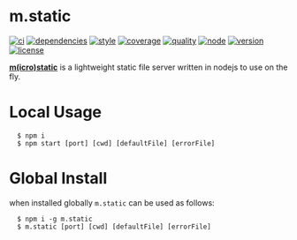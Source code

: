 # m.static
[![ci](https://img.shields.io/travis/ivoputzer/m.static.svg?style=flat-square)](https://travis-ci.org/ivoputzer/m.static) [![dependencies](https://img.shields.io/badge/dependencies-none-blue.svg?style=flat-square&colorB=44CC11)](package.json) [![style](https://img.shields.io/badge/coding%20style-standard-brightgreen.svg?style=flat-square)](http://standardjs.com/) [![coverage](https://img.shields.io/coveralls/ivoputzer/m.static.svg?style=flat-square)](https://coveralls.io/github/ivoputzer/m.static?branch=master) [![quality](http://npm.packagequality.com/shield/m.static.svg?style=flat-square&colorB=44CC11)](http://packagequality.com/#?package=m.static) [![node](https://img.shields.io/badge/node-6%2B-blue.svg?style=flat-square)](https://nodejs.org/docs/v6.0.0/api) [![version](https://img.shields.io/npm/v/m.static.svg?style=flat-square&colorB=007EC6)](https://www.npmjs.com/package/m.static) [![license](https://img.shields.io/npm/l/m.static.svg?style=flat-square&colorB=007EC6)](https://spdx.org/licenses/MIT)

**[m(icro)](https://github.com/ivoputzer/m.cro#readme)[static](https://github.com/ivoputzer/m.static)** is a lightweight static file server written in nodejs to use on the fly.

# Local Usage

```
  $ npm i
  $ npm start [port] [cwd] [defaultFile] [errorFile]
```

# Global Install

when installed globally `m.static` can be used as follows:
```
  $ npm i -g m.static
  $ m.static [port] [cwd] [defaultFile] [errorFile]
```
